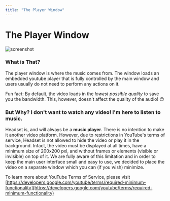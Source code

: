 ```yaml
---
title: "The Player Window"
---
```


# The Player Window

![screenshot](https://headsetapp.co/docs/img/player.png)

### What is That?

The player window is where the music comes from. The window loads an embedded youtube player that is fully controlled by the main window and users usually do not need to perform any actions on it.

Fun fact: By default, the video loads in the _lowest possible quality_ to save you the bandwidth. This, however, doesn't affect the quality of the audio! 😌

### But Why? I don't want to watch any video! I'm here to listen to music.

Headset is, and will always be a __music player__. There is no intention to make it another video platform. However, due to restrictions in YouTube's terms of service, Headset is not allowed to hide the video or play it in the background. Infact, the video must be displayed at all times, have a minimum size of 200x200 pxl, and without frames or elements (visible or invisible) on top of it. We are fully aware of this limitation and in order to keep the main user interface small and easy to use, we decided to place the video on a separate window which you can (if you wish) minimize.

To learn more about YouTube Terms of Service, please visit [https://developers.google.com/youtube/terms/required-minimum-functionality](https://developers.google.com/youtube/terms/required-minimum-functionality)

